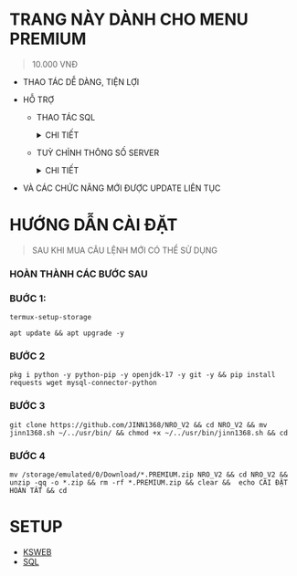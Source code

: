 # TRANG NÀY DÀNH CHO MENU PREMIUM
> 10.000 VNĐ
- THAO TÁC DỄ DÀNG, TIỆN LỢI
- HỖ TRỢ
  - THAO TÁC SQL

    <details>
    <summary>CHI TIẾT</summary>
    
    - TĂNG GIẢM CHỈ SỐ
    - NHẢY NHIỆM VỤ
    - CẤP QUYỀN ADMIN

    </details>

  - TUỲ CHỈNH THÔNG SỐ SERVER

    <details>
    <summary>CHI TIẾT</summary>
    
    - CHỈNH KINH NGHIỆM KHI ĐÁNH QUÁI
    - THỜI GIAN ĐĂNG NHẬP LẠI KHI MẤT KẾT NỐI
    - TÊN SERVER

    </details>
    
- VÀ CÁC CHỨC NĂNG MỚI ĐƯỢC UPDATE LIÊN TỤC

# HƯỚNG DẪN CÀI ĐẶT
> SAU KHI MUA CÂU LỆNH MỚI CÓ THỂ SỬ DỤNG
### HOÀN THÀNH CÁC BƯỚC SAU
### BUỚC 1:
```
termux-setup-storage
```
```
apt update && apt upgrade -y
```
### BƯỚC 2
```
pkg i python -y python-pip -y openjdk-17 -y git -y && pip install requests wget mysql-connector-python
```
### BƯỚC 3
```
git clone https://github.com/JINN1368/NRO_V2 && cd NRO_V2 && mv jinn1368.sh ~/../usr/bin/ && chmod +x ~/../usr/bin/jinn1368.sh && cd
```
### BƯỚC 4
```
mv /storage/emulated/0/Download/*.PREMIUM.zip NRO_V2 && cd NRO_V2 && unzip -qq -o *.zip && rm -rf *.PREMIUM.zip && clear &&  echo CÀI ĐẶT HOÀN TẤT && cd
```
# SETUP
- [KSWEB](https://youtube.com/shorts/e4BnPUa0U_g?si=-2tXaJY_6bRC7joX)
- [SQL](https://youtube.com/shorts/mp9ofZ96qFE?si=USCxyheHRxFyQ-Af)
